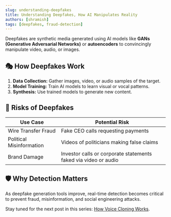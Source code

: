 ```yaml
---
slug: understanding-deepfakes
title: Understanding Deepfakes, How AI Manipulates Reality
authors: [shramish]
tags: [deepfakes, fraud-detection]
---
```


Deepfakes are synthetic media generated using AI models like **GANs (Generative Adversarial Networks)** or **autoencoders** to convincingly manipulate video, audio, or images.

<!-- truncate -->

## 🎭 How Deepfakes Work

1. **Data Collection:** Gather images, video, or audio samples of the target.
2. **Model Training:** Train AI models to learn visual or vocal patterns.
3. **Synthesis:** Use trained models to generate new content.

## 🚩 Risks of Deepfakes

| Use Case                    | Potential Risk                         |
|-----------------------------|-----------------------------------------|
| Wire Transfer Fraud          | Fake CEO calls requesting payments     |
| Political Misinformation     | Videos of politicians making false claims |
| Brand Damage                 | Investor calls or corporate statements faked via video or audio |

## 🛡️ Why Detection Matters

As deepfake generation tools improve, real-time detection becomes critical to prevent fraud, misinformation, and social engineering attacks.

Stay tuned for the next post in this series: [How Voice Cloning Works](./how-voice-cloning-works).
